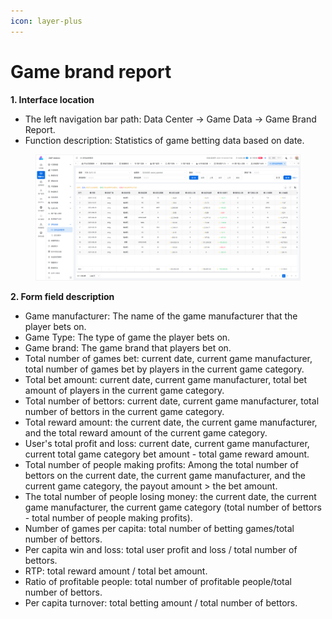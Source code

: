 ```yaml
---
icon: layer-plus
---
```


# Game brand report

**1. Interface location**

* The left navigation bar path: Data Center → Game Data → Game Brand Report.
* Function description: Statistics of game betting data based on date.

<figure><img src="../../.gitbook/assets/image (39).png" alt=""><figcaption></figcaption></figure>

**2. Form field description**

* Game manufacturer: The name of the game manufacturer that the player bets on.
* Game Type: The type of game the player bets on.
* Game brand: The game brand that players bet on.
* Total number of games bet: current date, current game manufacturer, total number of games bet by players in the current game category.
* Total bet amount: current date, current game manufacturer, total bet amount of players in the current game category.
* Total number of bettors: current date, current game manufacturer, total number of bettors in the current game category.
* Total reward amount: the current date, the current game manufacturer, and the total reward amount of the current game category.
* User's total profit and loss: current date, current game manufacturer, current total game category bet amount - total game reward amount.
* Total number of people making profits: Among the total number of bettors on the current date, the current game manufacturer, and the current game category, the payout amount > the bet amount.
* The total number of people losing money: the current date, the current game manufacturer, the current game category (total number of bettors - total number of people making profits).
* Number of games per capita: total number of betting games/total number of bettors.
* Per capita win and loss: total user profit and loss / total number of bettors.
* RTP: total reward amount / total bet amount.
* Ratio of profitable people: total number of profitable people/total number of bettors.
* Per capita turnover: total betting amount / total number of bettors.
